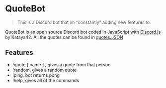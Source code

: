 # QuoteBot

> This is a Discord bot that im "constantly" adding new features to. 


QuoteBot is an open source Discord bot coded in JavaScript with [Discord.js](https://discord.js.org) by Kataya42.
All the quotes can be found in [quotes.JSON](https://github.com/Kataya42/DiscordBot/blob/main/quotes.json)


## Features
* !quote [ name ] , gives a quote from that person 
* !random, gives a random quote 
* !ping, bot returns pong
* !help, gives all of the commands

